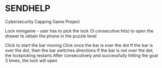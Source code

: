# SENDHELP
Cybersecurity Capping Game Project

Lock minigame - user has to pick the lock (3 consecutive hits) to open the drawer to obtain the phone in the puzzle level

Click to start the bar moving
Click once the bar is over the dot
  If the bar is over the dot, then the bar switches directions
  If the bar is not over the dot, the lockpicking restarts
After consecutively and successfully hitting the goal 3 times, the lock will open

